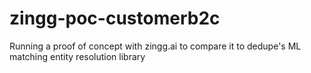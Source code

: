 # zingg-poc-customerb2c
Running a proof of concept with zingg.ai to compare it to dedupe's ML matching entity resolution library
